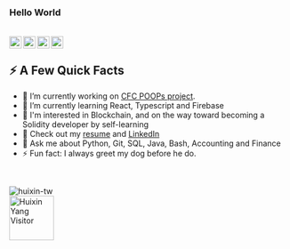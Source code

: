 ### Hello World

</br>
<a href="https://linkedin.com/in/hui-xin-yang">
  <img align="left" alt="Huixin Yang LinkedIn" width="22px" src="https://img.icons8.com/nolan/512/linkedin-circled.png"/>
</a> 
<a href="https://huixin-tw.github.io/Resume">
  <img align="left" alt="Huixin Yang Github" width="22px" src="https://img.icons8.com/nolan/512/github.png"/>
</a>  
<a href="https://huixin.notion.site">
  <img align="left" alt="Huixin Yang Notion" width="22px" src="https://img.icons8.com/nolan/512/notion.png"/>
</a> 
<a href="mailto:huixin.yang.tw@gmail.com">
  <img align="left" alt="Huixin Yang Email" width="22px" src="https://img.icons8.com/nolan/512/apple-mail.png"/>
</a> 



<!--
**HUIXIN-TW/HUIXIN-TW** is a ✨ _special_ ✨ repository because its `README.md` (this file) appears on your GitHub profile.
-->

</br>

<div>
  <h2>⚡️ A Few Quick Facts</h2>
  <ul>
    <li> 🔭 I’m currently working on <a href="https://github.com/codersforcauses/poops">CFC POOPs project</a>.</li>
    <li> 🌱 I’m currently learning React, Typescript and Firebase</li>
    <li> 🎯 I'm interested in Blockchain, and on the way toward becoming a Solidity developer by self-learning</li>
    <li> 📝 Check out my <a href="https://huixin-tw.github.io/Resume/">resume</a> and <a href="https://linkedin.com/in/hui-xin-yang">LinkedIn</a></li>
    <li> 💬 Ask me about Python, Git, SQL, Java, Bash, Accounting and Finance</li>
    <li> ⚡ Fun fact: I always greet my dog before he do.</li>
  </ul>
</div>

</br>

<p align="left"> <img src="https://github-readme-stats.vercel.app/api?username=HUIXIN-TW&show_icons=true&theme=transparent" alt="huixin-tw" />

</br>

<img align="left" alt="Huixin Yang Visitor" width="80px" src="https://visitor-badge.glitch.me/badge?page_id=HUIXIN-TW.visitor-badge&left_color=red&right_color=green&left_text=Visitors" />
